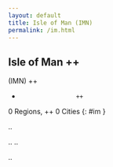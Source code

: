 ```yaml
---
layout: default
title: Isle of Man (IMN)
permalink: /im.html
---
```



## Isle of Man   ++
(IMN)  ++
-                     ++
0 Regions, ++
0 Cities
{: #im }

.. 




.. 
.. 



.. 
 
